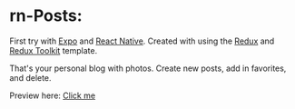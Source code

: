 # rn-Posts:
First try with [Expo](https://expo.io) and [React Native](https://reactnative.dev/). Created with using the [Redux](https://redux.js.org/) and [Redux Toolkit](https://redux-toolkit.js.org/) template.

That's your personal blog with photos. Create new posts, add in favorites, and delete.

Preview here: [Click me](https://expo.io/@xoxxloma/rn-self-posts)

